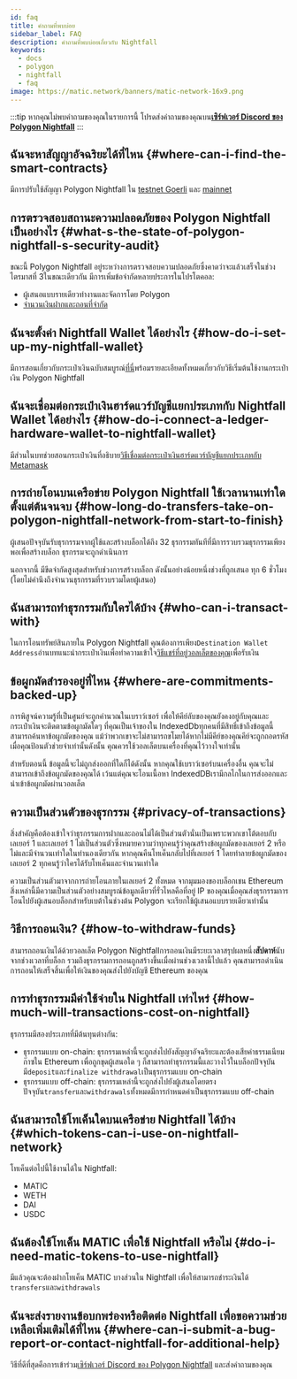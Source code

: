 ```yaml
---
id: faq
title: คำถามที่พบบ่อย
sidebar_label: FAQ
description: คำถามที่พบบ่อยเกี่ยวกับ Nightfall
keywords:
  - docs
  - polygon
  - nightfall
  - faq
image: https://matic.network/banners/matic-network-16x9.png
---
```


:::tip
หากคุณไม่พบคำถามของคุณในรายการนี้ โปรดส่งคำถามของคุณบน<ins>**[เซิร์ฟเวอร์ Discord ของ Polygon Nightfall](https://discord.com/invite/pZkC3JV2bR)**</ins>
:::

## ฉันจะหาสัญญาอัจฉริยะได้ที่ไหน {#where-can-i-find-the-smart-contracts}

มีการปรับใช้สัญญา Polygon Nightfall ใน [testnet Goerli](../deployments/testnet.md) และ [mainnet](../deployments/mainnet.md)

## การตรวจสอบสถานะความปลอดภัยของ Polygon Nightfall เป็นอย่างไร {#what-s-the-state-of-polygon-nightfall-s-security-audit}
ขณะนี้ Polygon Nightfall อยู่ระหว่างการตรวจสอบความปลอดภัยซึ่งคาดว่าจะแล้วเสร็จในช่วงไตรมาสที่ 3ในขณะเดียวกัน มีการเพิ่มข้อจำกัดหลายประการในโปรโตคอล:

- ผู้เสนอแบบรายเดียวทำงานและจัดการโดย Polygon
- [จำนวนเงินฝากและถอนที่จำกัด](../tools/nightfall-wallet.md#deposit-and-withdraw-restrictions)

## ฉันจะตั้งค่า Nightfall Wallet ได้อย่างไร {#how-do-i-set-up-my-nightfall-wallet}
มีการสอนเกี่ยวกับกระเป๋าเงินฉบับสมบูรณ์[ที่นี่](../tools/nightfall-wallet.md)พร้อมรายละเอียดทั้งหมดเกี่ยวกับวิธีเริ่มต้นใช้งานกระเป๋าเงิน Polygon Nightfall

## ฉันจะเชื่อมต่อกระเป๋าเงินฮาร์ดแวร์บัญชีแยกประเภทกับ Nightfall Wallet ได้อย่างไร {#how-do-i-connect-a-ledger-hardware-wallet-to-nightfall-wallet}
มีส่วนในบทช่วยสอนกระเป๋าเงินที่อธิบาย[วิธีเชื่อมต่อกระเป๋าเงินฮาร์ดแวร์บัญชีแยกประเภทกับ Metamask](../tools/nightfall-wallet.md#how-to-connect-a-ledger-hardware-wallet-to-nightfall)

## การถ่ายโอนบนเครือข่าย Polygon Nightfall ใช้เวลานานเท่าใดตั้งแต่ต้นจนจบ {#how-long-do-transfers-take-on-polygon-nightfall-network-from-start-to-finish}
ผู้เสนอปัจจุบันรับธุรกรรมจากผู้ใช้และสร้างบล็อกได้ถึง 32 ธุรกรรมทันทีที่มีการรวบรวมธุรกรรมเพียงพอเพื่อสร้างบล็อก ธุรกรรมจะถูกดำเนินการ

นอกจากนี้ มีขีดจำกัดสูงสุดสำหรับช่วงการสร้างบล็อก ดังนั้นอย่างน้อยหนึ่งช่วงที่ถูกเสนอ ทุก 6 ชั่วโมง (โดยไม่คำนึงถึงจำนวนธุรกรรมที่รวบรวมโดยผู้เสนอ)

## ฉันสามารถทำธุรกรรมกับใครได้บ้าง {#who-can-i-transact-with}
ในการโอนทรัพย์สินภายใน Polygon Nightfall คุณต้องการเพียง`Destination Wallet Address`อ่านบทแนะนำกระเป๋าเงินเพื่อทำความเข้าใจ[วิธีแชร์ที่อยู่วอลเล็ตของคุณ](../tools/nightfall-wallet.md#your-wallet-address)เพื่อรับเงิน

## ข้อผูกมัดสำรองอยู่ที่ไหน {#where-are-commitments-backed-up}

การพิสูจน์ความรู้ที่เป็นศูนย์จะถูกคำนวณในเบราว์เซอร์ เพื่อให้คีย์ลับของคุณยังคงอยู่กับคุณและกระเป๋าเงินจะติดตามข้อผูกมัดใดๆ ที่คุณเป็นเจ้าของใน IndexedDbทุกคนที่มีสิทธิ์เข้าถึงข้อมูลนี้สามารถค้นหาข้อผูกมัดของคุณ แม้ว่าพวกเขาจะไม่สามารถขโมยได้หากไม่มีคีย์ของคุณคีย์จะถูกถอดรหัสเมื่อคุณป้อนตัวช่วยจำเท่านั้นดังนั้น คุณควรใช้วอลเล็ตบนเครื่องที่คุณไว้วางใจเท่านั้น

สำหรับตอนนี้ ข้อมูลนี้จะไม่ถูกส่งออกที่ใดก็ได้ดังนั้น หากคุณใช้เบราว์เซอร์บนเครื่องอื่น คุณจะไม่สามารถเข้าถึงข้อผูกมัดของคุณได้ เว้นแต่คุณจะโอนเนื้อหา IndexedDBเรามีกลไกในการส่งออกและนำเข้าข้อผูกมัดผ่านวอลเล็ต

## ความเป็นส่วนตัวของธุรกรรม {#privacy-of-transactions}
สิ่งสำคัญคือต้องเข้าใจว่าธุรกรรมการฝากและถอนไม่ได้เป็นส่วนตัวนั่นเป็นเพราะพวกเขาโต้ตอบกับเลเยอร์ 1 และเลเยอร์ 1 ไม่เป็นส่วนตัวซึ่งหมายความว่าทุกคนรู้ว่าคุณสร้างข้อผูกมัดของเลเยอร์ 2 หรือไม่และมีจำนวนเท่าใดในทำนองเดียวกัน หากคุณคืนโทเค็นกลับไปที่เลเยอร์ 1 โดยทำลายข้อผูกมัดของเลเยอร์ 2 ทุกคนรู้ว่าใครได้รับโทเค็นและจำนวนเท่าใด

ความเป็นส่วนตัวมาจากการถ่ายโอนภายในเลเยอร์ 2 ทั้งหมด จากมุมมองของบล็อกเชน Ethereum สิ่งเหล่านี้มีความเป็นส่วนตัวอย่างสมบูรณ์ข้อมูลเดียวที่รั่วไหลคือที่อยู่ IP ของคุณเมื่อคุณส่งธุรกรรมการโอนไปยังผู้เสนอบล็อกสำหรับเบต้าในช่วงต้น Polygon จะเรียกใช้ผู้เสนอแบบรายเดียวเท่านั้น


## วิธีการถอนเงิน? {#how-to-withdraw-funds}
สามารถถอนเงินได้ด้วยวอลเล็ต Polygon Nightfallการถอนเงินมีระยะเวลาสรุปผลหนึ่ง**สัปดาห์**นับจากช่วงเวลาที่บล็อก รวมถึงธุรกรรมการถอนถูกสร้างขึ้นเมื่อผ่านช่วงเวลานี้ไปแล้ว คุณสามารถดำเนินการถอนให้เสร็จสิ้นเพื่อให้เงินของคุณส่งไปยังบัญชี Ethereum ของคุณ

## การทำธุรกรรมมีค่าใช้จ่ายใน Nightfall เท่าไหร่ {#how-much-will-transactions-cost-on-nightfall}
ธุรกรรมมีสองประเภทที่มีต้นทุนต่างกัน:

- ธุรกรรมแบบ on-chain: ธุรกรรมเหล่านี้จะถูกส่งไปยังสัญญาอัจฉริยะและต้องเสียค่าธรรมเนียมก๊าซใน Ethereum เพื่อถูกขุดผู้เสนอใด ๆ ก็สามารถทำธุรกรรมนี้และวางไว้ในบล็อกปัจจุบันมี`deposit`และ`finalize withdrawal`เป็นธุรกรรมแบบ on-chain
- ธุรกรรมแบบ off-chain: ธุรกรรมเหล่านี้จะถูกส่งไปยังผู้เสนอโดยตรงปัจจุบัน`transfer`และ`withdrawals`ทั้งหมดมีการกำหนดค่าเป็นธุรกรรมแบบ off-chain

## ฉันสามารถใช้โทเค็นใดบนเครือข่าย Nightfall ได้บ้าง {#which-tokens-can-i-use-on-nightfall-network}
โทเค็นต่อไปนี้ใช้งานได้ใน Nightfall:

- MATIC
- WETH
- DAI
- USDC

## ฉันต้องใช้โทเค็น MATIC เพื่อใช้ Nightfall หรือไม่ {#do-i-need-matic-tokens-to-use-nightfall}
มีแล้วคุณจะต้องฝากโทเค็น MATIC บางส่วนใน Nightfall เพื่อให้สามารถชำระเงินได้ `transfers`และ`withdrawals`

## ฉันจะส่งรายงานข้อบกพร่องหรือติดต่อ Nightfall เพื่อขอความช่วยเหลือเพิ่มเติมได้ที่ไหน {#where-can-i-submit-a-bug-report-or-contact-nightfall-for-additional-help}
วิธีที่ดีที่สุดคือการเข้าร่วม[เซิร์ฟเวอร์ Discord ของ Polygon Nightfall](https://discord.com/invite/pZkC3JV2bR) และส่งคำถามของคุณ
